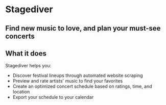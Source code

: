 # Stagediver

## Find new music to love, and plan your must-see concerts

## What it does
Stagediver helps you:
- Discover festival lineups through automated website scraping
- Preview and rate artists' music to find your favorites
- Create an optimized concert schedule based on ratings, time, and location
- Export your schedule to your calendar
